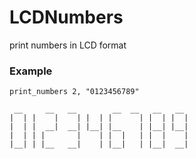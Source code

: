 LCDNumbers
==========

print numbers in LCD format

### Example

    print_numbers 2, "0123456789"

     __     __   __        __  __   __   __
    |  | |    |    | |  | |      | |  | |  |
    |  | |  __|  __| |__| |__    | |__| |__|
    |  | | |       |    | |  |   | |  |    |
    |__| | |__   __|    | |__|   | |__|  __|
    
    
